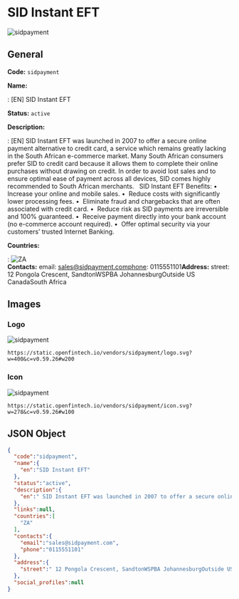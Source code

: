 
# SID Instant EFT 
![sidpayment](https://static.openfintech.io/vendors/sidpayment/logo.svg?w=400&c=v0.59.26#w200)  

## General 
 
**Code:** `sidpayment` 
 
**Name:** 
 
:	[EN] SID Instant EFT 
 
**Status:** `active` 
 
**Description:** 
 
: [EN]  SID Instant EFT was launched in 2007 to offer a secure online payment alternative to credit card, a service which remains greatly lacking in the South African e-commerce market. Many South African consumers prefer SID to credit card because it allows them to complete their online purchases without drawing on credit. In order to avoid lost sales and to ensure optimal ease of payment across all devices, SID comes highly recommended to South African merchants.   SID Instant EFT Benefits: •  Increase your online and mobile sales. •  Reduce costs with significantly lower processing fees. •  Eliminate fraud and chargebacks that are often associated with credit card. •  Reduce risk as SID payments are irreversible and 100% guaranteed. •  Receive payment directly into your bank account (no e-commerce account required). •  Offer optimal security via your customers’ trusted Internet Banking.  
 
 
**Countries:** 
 
:	![ZA](https://cdnjs.cloudflare.com/ajax/libs/flag-icon-css/3.3.0/flags/4x3/za.svg#w24)  
**Contacts:** 
email: sales@sidpayment.comphone: 0115551101**Address:** 
street:  12 Pongola Crescent, SandtonWSPBA JohannesburgOutside US CanadaSouth Africa  

## Images 

### Logo 
 
![sidpayment](https://static.openfintech.io/vendors/sidpayment/logo.svg?w=400&c=v0.59.26#w200)  

```
https://static.openfintech.io/vendors/sidpayment/logo.svg?w=400&c=v0.59.26#w200
```  

### Icon 
 
![sidpayment](https://static.openfintech.io/vendors/sidpayment/icon.svg?w=278&c=v0.59.26#w100)  

```
https://static.openfintech.io/vendors/sidpayment/icon.svg?w=278&c=v0.59.26#w100
```  

## JSON Object 

```json
{
  "code":"sidpayment",
  "name":{
    "en":"SID Instant EFT"
  },
  "status":"active",
  "description":{
    "en":" SID Instant EFT was launched in 2007 to offer a secure online payment alternative to credit card, a service which remains greatly lacking in the South African e-commerce market. Many South African consumers prefer SID to credit card because it allows them to complete their online purchases without drawing on credit. In order to avoid lost sales and to ensure optimal ease of payment across all devices, SID comes highly recommended to South African merchants. \u00a0 SID Instant EFT Benefits: \u2022\u00a0 Increase your online and mobile sales. \u2022\u00a0 Reduce costs with significantly lower processing fees. \u2022\u00a0 Eliminate fraud and chargebacks that are often associated with credit card. \u2022\u00a0 Reduce risk as SID payments are irreversible and 100% guaranteed. \u2022\u00a0 Receive payment directly into your bank account (no e-commerce account required). \u2022\u00a0 Offer optimal security via your customers\u2019 trusted Internet Banking. "
  },
  "links":null,
  "countries":[
    "ZA"
  ],
  "contacts":{
    "email":"sales@sidpayment.com",
    "phone":"0115551101"
  },
  "address":{
    "street":" 12 Pongola Crescent, SandtonWSPBA JohannesburgOutside US CanadaSouth Africa "
  },
  "social_profiles":null
}
```  
